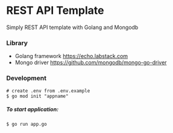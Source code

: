 # REST API Template
Simply REST API template with Golang and Mongodb

### Library
- Golang framework https://echo.labstack.com
- Mongo driver https://github.com/mongodb/mongo-go-driver

### Development
```
# create .env from .env.example
$ go mod init "appname"
```

##### To start application:
```
$ go run app.go
```

